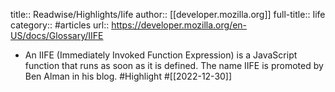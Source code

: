 title:: Readwise/Highlights/Iife
author:: [[developer.mozilla.org]]
full-title:: Iife
category:: #articles
url:: https://developer.mozilla.org/en-US/docs/Glossary/IIFE

- An IIFE (Immediately Invoked Function Expression) is a JavaScript function that runs as soon as it is defined.
  The name IIFE is promoted by Ben Alman in his blog. #Highlight #[[2022-12-30]]